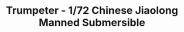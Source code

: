 ---
layout: product
title: "Trumpeter - 1/72 Chinese Jiaolong Manned Submersible"
price: "1850" 
desc: "N/A"
img_path: "/assets/img/TRU07303.jpg"
brand: "N/A"
available: false
special_offer: false
new: false
soon: false
cat: "010000"
subcat: "013400"
subsubcat: "0N/A"
sifra: "TRU07303"
popular: false
---